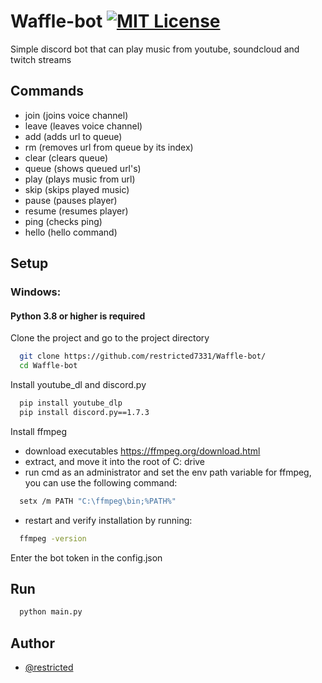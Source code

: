# Waffle-bot [![MIT License](https://img.shields.io/badge/License-MIT-green.svg)](https://choosealicense.com/licenses/mit/)

Simple discord bot that can play music from youtube, soundcloud and twitch streams

## Commands
  
- join        (joins voice channel)
- leave       (leaves voice channel)
- add <url>   (adds url to queue)
- rm <index>  (removes url from queue by its index)
- clear       (clears queue)
- queue       (shows queued url's)
- play <url>  (plays music from url)
- skip        (skips played music)
- pause       (pauses player)
- resume      (resumes player)
- ping        (checks ping)
- hello       (hello command)

## Setup
### Windows:
#### Python 3.8 or higher is required

Clone the project and go to the project directory

```bash
  git clone https://github.com/restricted7331/Waffle-bot/
  cd Waffle-bot
```

Install youtube_dl and discord.py 

```bash
  pip install youtube_dlp
  pip install discord.py==1.7.3
```

Install ffmpeg

- download executables https://ffmpeg.org/download.html
- extract, and move it into the root of C: drive
- run cmd as an administrator and set the env path variable for ffmpeg, you can use the following command:
```bash
  setx /m PATH "C:\ffmpeg\bin;%PATH%"
```
- restart and verify installation by running:
```bash
  ffmpeg -version
```

Enter the bot token in the config.json

## Run

```bash
  python main.py
```

## Author

- [@restricted](https://github.com/restricted7331)

